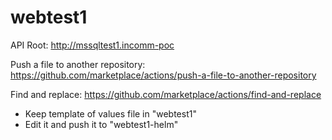 # webtest1

API Root: http://mssqltest1.incomm-poc

Push a file to another repository: https://github.com/marketplace/actions/push-a-file-to-another-repository

Find and replace:  https://github.com/marketplace/actions/find-and-replace

* Keep template of values file in "webtest1"
* Edit it and push it to "webtest1-helm"